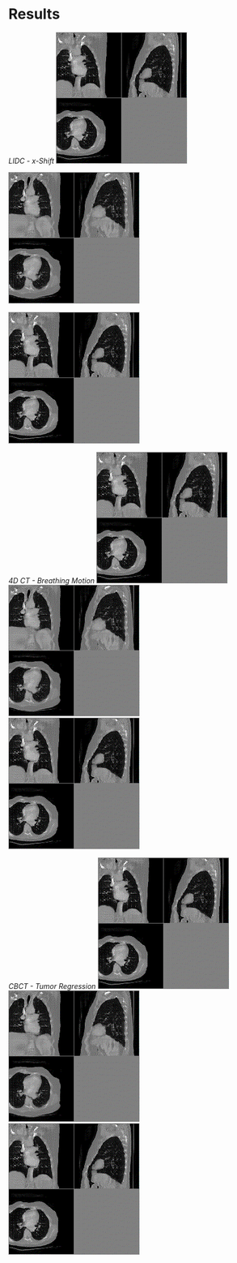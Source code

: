 # Results
_LIDC - x-Shift_
![An image](./animations/lidc_0.gif)

![An image](./animations/lidc_1.gif)

![An image](./animations/lidc_0.gif)

_4D CT - Breathing Motion_
![An image](./animations/lidc_0.gif)
![An image](./animations/lidc_1.gif)
![An image](./animations/lidc_0.gif)

_CBCT - Tumor Regression_
![An image](./animations/lidc_0.gif)
![An image](./animations/lidc_1.gif)
![An image](./animations/lidc_0.gif)





